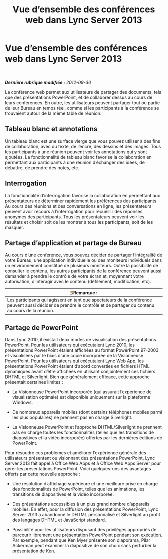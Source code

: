 ﻿---
title: Vue d’ensemble des conférences web dans Lync Server 2013
TOCTitle: Vue d’ensemble des conférences web dans Lync Server 2013
ms:assetid: 40616dc4-f705-4890-85bf-79f76a033a9b
ms:mtpsurl: https://technet.microsoft.com/fr-fr/library/Gg425913(v=OCS.15)
ms:contentKeyID: 49297004
ms.date: 05/20/2016
mtps_version: v=OCS.15
ms.translationtype: HT
---

# Vue d’ensemble des conférences web dans Lync Server 2013

 

_**Dernière rubrique modifiée :** 2012-09-30_

La conférence web permet aux utilisateurs de partager des documents, tels que des présentations PowerPoint, et de collaborer dessus au cours de leurs conférences. En outre, les utilisateurs peuvent partager tout ou partie de leur Bureau en temps réel, comme si les participants à la conférence se trouvaient autour de la même table de réunion.

## Tableau blanc et annotations

Un tableau blanc est une surface vierge que vous pouvez utiliser à des fins de collaboration, avec du texte, de l’encre, des dessins et des images. Tous les participants à une réunion peuvent voir les annotations qui y sont ajoutées. La fonctionnalité de tableau blanc favorise la collaboration en permettant aux participants à une réunion d’échanger des idées, de débattre, de prendre des notes, etc.

## Interrogation

La fonctionnalité d’interrogation favorise la collaboration en permettant aux présentateurs de déterminer rapidement les préférences des participants. Au cours des réunions et des conversations en ligne, les présentateurs peuvent avoir recours à l’interrogation pour recueillir des réponses anonymes des participants. Tous les présentateurs peuvent voir les résultats et choisir soit de les montrer à tous les participants, soit de les masquer.

## Partage d’application et partage de Bureau

Au cours d’une conférence, vous pouvez décider de partager l’intégralité de votre Bureau, une application individuelle ou des moniteurs individuels dans un environnement constitué de plusieurs moniteurs. Outre la possibilité de consulter le contenu, les autres participants de la conférence peuvent aussi demander à prendre le contrôle de votre écran et, moyennant votre autorisation, d’interagir avec le contenu (défilement, modification, etc).

<table>
<thead>
<tr class="header">
<th><img src="images/Gg398920.note(OCS.15).gif" title="note" alt="note" />Remarque :</th>
</tr>
</thead>
<tbody>
<tr class="odd">
<td>Les participants qui agissent en tant que spectateurs de la conférence peuvent aussi décider de prendre le contrôle et de partager du contenu au cours de la réunion.</td>
</tr>
</tbody>
</table>


## Partage de PowerPoint

Dans Lync 2010, il existait deux modes de visualisation des présentations PowerPoint. Pour les utilisateurs qui exécutaient Lync 2010, les présentations PowerPoint étaient affichées au format PowerPoint 97-2003 et visualisées par le biais d’une copie incorporée de la Visionneuse PowerPoint. Pour les utilisateurs qui exécutaient Lync Web App, les présentations PowerPoint étaient d’abord converties en fichiers HTML dynamiques avant d’être affichées en utilisant conjointement ces fichiers DHTML et Silverlight. Bien que généralement efficace, cette approche présentait certaines limites :

  - La Visionneuse PowerPoint incorporée (qui assurait l’expérience de visualisation optimale) est disponible uniquement sur la plateforme Windows.

  - De nombreux appareils mobiles (dont certains téléphones mobiles parmi les plus populaires) ne prennent pas en charge Silverlight.

  - La Visionneuse PowerPoint et l’approche DHTML/Silverlight ne prennent pas en charge toutes les fonctionnalités (telles que les transitions de diapositives et la vidéo incorporée) offertes par les dernières éditions de PowerPoint.

Pour résoudre ces problèmes et améliorer l’expérience générale des utilisateurs présentant ou visionnant des présentations PowerPoint, Lync Server 2013 fait appel à Office Web Apps et à Office Web Apps Server pour gérer les présentations PowerPoint. Voici quelques-uns des avantages offerts par cette nouvelle approche :

  - Une résolution d’affichage supérieure et une meilleure prise en charge des fonctionnalités de PowerPoint, telles que les animations, les transitions de diapositives et la vidéo incorporée.

  - Des présentations accessibles à un plus grand nombre d’appareils mobiles. En effet, pour la diffusion des présentations PowerPoint, Lync Server 2013 a abandonné le DHTML personnalisé et Silverlight au profit des langages DHTML et JavaScript standard.

  - Possibilité pour les utilisateurs disposant des privilèges appropriés de parcourir librement une présentation PowerPoint pendant son exécution. Par exemple, pendant que Ken Myer présente son diaporama, Pilar Ackerman peut examiner la diapositive de son choix sans perturber la présentation de Ken.

